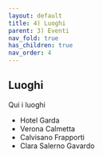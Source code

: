 ```yaml
---
layout: default
title: 4) Luoghi 
parent: 3) Eventi
nav_fold: true 
has_children: true
nav_order: 4
---
```


## Luoghi
Qui i luoghi 
- Hotel Garda
- Verona Calmetta
- Calvisano Frapporti
- Clara Salerno Gavardo 

